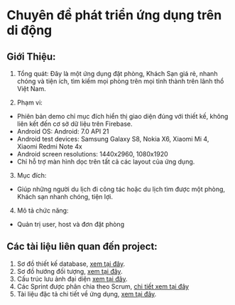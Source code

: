 # Chuyên đề phát triển ứng dụng trên di động 
## Giới Thiệu:

1. Tổng quát:
Đây là một ứng dụng đặt phòng, Khách Sạn giá rẻ, nhanh chóng và tiện ích, tìm kiếm mọi phòng
trên mọi tỉnh thành trên lãnh thổ Việt Nam.

2. Phạm vi:
- Phiên bản demo chỉ mục đích hiển thị giao diện đúng với thiết kế, không liên kết đến cơ sở
dữ liệu trên Firebase.
- Android OS: Android: 7.0 API 21
- Android test devices: Samsung Galaxy S8, Nokia X6, Xiaomi Mi 4, Xiaomi Redmi Note 4x
- Android screen resolutions: 1440x2960, 1080x1920
- Chỉ hỗ trợ màn hình dọc trên tất cả các layout của ứng dụng.

3. Mục đích:
- Giúp những người du lịch đi công tác hoặc du lịch tìm được một phòng, Khách sạn nhanh
chóng, tiện lợi.

4. Mô tả chức năng:
- Quản trị user, host và đơn đặt phòng

## Các tài liệu liên quan đến project:
1. Sơ đồ thiết kế database, [xem tại đây](https://drive.google.com/file/d/1fYBXzoRuphOkvnVgEuhwnqWxrbM8qlBU/view?usp=sharing).
2. Sơ đồ hướng đối tượng, [xem tại đây](https://drive.google.com/file/d/1tHwi1EROW0VK2_61WldQIDc5vcMyldm6/view?usp=sharing).
3. Cấu trúc lưu ảnh đại diện [xem tại đây](https://drive.google.com/file/d/1UkH_dtrgjVhpem7Z9j43Q0gx_cy9OKDf/view?usp=sharing).
4. Các Sprint được phân chia theo Scrum, [chi tiết xem tại đây](https://drive.google.com/drive/folders/1PSSy11upv13r5zM66j6TAF7IV1lbFRfE?usp=sharing) 
4. Tài liệu đặc tả chi tiết về ứng dụng, [xem tại đây](https://drive.google.com/file/d/1c9GvzBEcIwcD52gisfiL8xsBpkzOfkQ7/view?usp=sharing).


